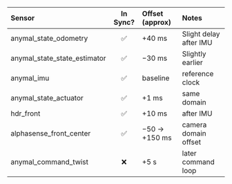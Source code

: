 | Sensor                       | In Sync? | Offset (approx) | Notes                  |
| :--------------------------- | :------: | :-------------- | :--------------------- |
| anymal_state_odometry        |     ✅    | +40 ms          | Slight delay after IMU |
| anymal_state_state_estimator |     ✅    | −30 ms          | Slightly earlier       |
| anymal_imu                   |     ✅    | baseline        | reference clock        |
| anymal_state_actuator        |     ✅    | +1 ms           | same domain            |
| hdr_front                    |     ✅    | +10 ms          | after IMU              |
| alphasense_front_center      |     ✅    | −50 → +150 ms   | camera domain offset   |
| anymal_command_twist         |     ❌    | +5 s            | later command loop     |
